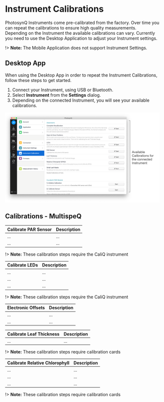 # Instrument Calibrations

PhotosynQ Instruments come pre-calibrated from the factory. Over time you can repeat the calibrations to ensure high quality measurements. Depending on the Instrument the available calibrations can vary. Currently you need to use the Desktop Application to adjust your Instrument settings.

!> **Note:** The Mobile Application does not support Instrument Settings.

## Desktop App

When using the Desktop App in order to repeat the Instrument Calibrations, follow these steps to get started.

1. Connect your Instrument, using USB or Bluetooth.
2. Select **Instrument** from the **Settings** dialog.
3. Depending on the connected Instrument, you will see your available calibrations.

![Calibrations Dialog to show available Instrument calibrations.](images/instrument-calibrations-desktop-app.png)

## Calibrations - MultispeQ

| Calibrate PAR Sensor | Description |
| -------------------- |-------------|
| ... | ... |
| ... | ... |

!> **Note:** These calibration steps require the CaliQ instrument

| Calibrate LEDs | Description |
| -------------- |-------------|
| ... | ... |
| ... | ... |
| ... | ... |

!> **Note:** These calibration steps require the CaliQ instrument

| Electronic Offsets | Description |
| ------------------ |-------------|
| ... | ... |
| ... | ... |

| Calibrate Leaf Thickness | Description |
| ------------------------ |-------------|
| ... | ... |

!> **Note:** These calibration steps require calibration cards

| Calibrate Relative Chlorophyll | Description |
| ------------------------------ |-------------|
| ... | ... |
| ... | ... |
| ... | ... |

!> **Note:** These calibration steps require calibration cards